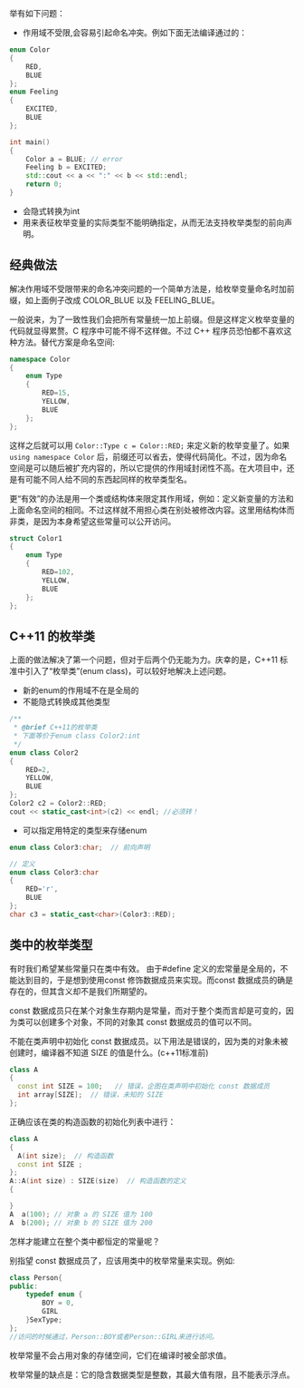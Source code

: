 举有如下问题：

- 作用域不受限,会容易引起命名冲突。例如下面无法编译通过的：

```c++
enum Color
{
    RED,
    BLUE
};
enum Feeling
{
    EXCITED,
    BLUE
};

int main()
{
    Color a = BLUE; // error
    Feeling b = EXCITED;
    std::cout << a << ":" << b << std::endl;
    return 0;
}
```

- 会隐式转换为int
- 用来表征枚举变量的实际类型不能明确指定，从而无法支持枚举类型的前向声明。



## 经典做法

解决作用域不受限带来的命名冲突问题的一个简单方法是，给枚举变量命名时加前缀，如上面例子改成 COLOR_BLUE 以及 FEELING_BLUE。

一般说来，为了一致性我们会把所有常量统一加上前缀。但是这样定义枚举变量的代码就显得累赘。C 程序中可能不得不这样做。不过 C++ 程序员恐怕都不喜欢这种方法。替代方案是命名空间:

```c++
namespace Color 
{
    enum Type
    {
        RED=15,
        YELLOW,
        BLUE
    };
};
```

这样之后就可以用 `Color::Type c = Color::RED;` 来定义新的枚举变量了。如果 `using namespace Color` 后，前缀还可以省去，使得代码简化。不过，因为命名空间是可以随后被扩充内容的，所以它提供的作用域封闭性不高。在大项目中，还是有可能不同人给不同的东西起同样的枚举类型名。

更“有效”的办法是用一个类或结构体来限定其作用域，例如：定义新变量的方法和上面命名空间的相同。不过这样就不用担心类在别处被修改内容。这里用结构体而非类，是因为本身希望这些常量可以公开访问。

```c++
struct Color1
{
    enum Type
    {
        RED=102,
        YELLOW,
        BLUE
    };
};
```



## C++11 的枚举类

上面的做法解决了第一个问题，但对于后两个仍无能为力。庆幸的是，C++11 标准中引入了“枚举类”(enum class)，可以较好地解决上述问题。

- 新的enum的作用域不在是全局的
- 不能隐式转换成其他类型

```c++
/**
 * @brief C++11的枚举类
 * 下面等价于enum class Color2:int
 */
enum class Color2
{
    RED=2,
    YELLOW,
    BLUE
};
Color2 c2 = Color2::RED;
cout << static_cast<int>(c2) << endl; //必须转！
```

- 可以指定用特定的类型来存储enum

```c++
enum class Color3:char;  // 前向声明

// 定义
enum class Color3:char 
{
    RED='r',
    BLUE
};
char c3 = static_cast<char>(Color3::RED);
```



## 类中的枚举类型

有时我们希望某些常量只在类中有效。 由于#define 定义的宏常量是全局的，不能达到目的，于是想到使用const 修饰数据成员来实现。而const 数据成员的确是存在的，但其含义却不是我们所期望的。

const 数据成员只在某个对象生存期内是常量，而对于整个类而言却是可变的，因为类可以创建多个对象，不同的对象其 const 数据成员的值可以不同。 

不能在类声明中初始化 const 数据成员。以下用法是错误的，因为类的对象未被创建时，编译器不知道 SIZE 的值是什么。(c++11标准前)

```c++
class A 
{
  const int SIZE = 100;   // 错误，企图在类声明中初始化 const 数据成员 
  int array[SIZE];  // 错误，未知的 SIZE 
}; 
```

正确应该在类的构造函数的初始化列表中进行：

```c++
class A 
{
  A(int size);  // 构造函数 
  const int SIZE ;    
}; 
A::A(int size) : SIZE(size)  // 构造函数的定义
{ 

} 
A  a(100); // 对象 a 的 SIZE 值为 100 
A  b(200); // 对象 b 的 SIZE 值为 200 
```

怎样才能建立在整个类中都恒定的常量呢？

别指望 const 数据成员了，应该用类中的枚举常量来实现。例如:

```c++
class Person{
public:
    typedef enum {
        BOY = 0,
        GIRL
    }SexType;
};
//访问的时候通过，Person::BOY或者Person::GIRL来进行访问。
```

枚举常量不会占用对象的存储空间，它们在编译时被全部求值。

枚举常量的缺点是：它的隐含数据类型是整数，其最大值有限，且不能表示浮点。